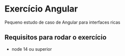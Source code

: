 # Exercício Angular

Pequeno estudo de caso de Angular para interfaces ricas

## Requisitos para rodar o exercício

- node 14 ou superior
